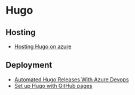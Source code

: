 # Hugo

## Hosting

- [Hosting Hugo on azure](https://www.andrewconnell.com/blog/hosting-hugo-on-azure/)

## Deployment

- [Automated Hugo Releases With Azure Devops](https://www.andrewconnell.com/blog/automated-hugo-releases-with-azure-devops/)
- [Set up Hugo with GitHub pages](https://medium.com/@rajeshhegde/set-up-hugo-with-github-pages-a1ba7adfeaf6)